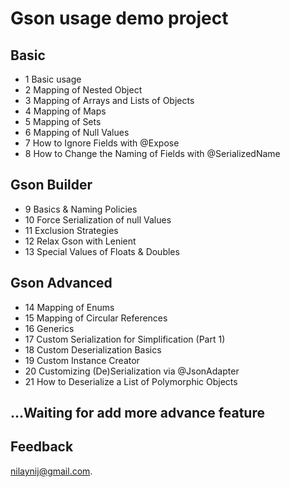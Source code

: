 # Gson usage demo project

## Basic
- 1 Basic usage
- 2 Mapping of Nested Object
- 3 Mapping of Arrays and Lists of Objects
- 4 Mapping of Maps
- 5 Mapping of Sets
- 6 Mapping of Null Values
- 7 How to Ignore Fields with @Expose
- 8 How to Change the Naming of Fields with @SerializedName

## Gson Builder
- 9 Basics & Naming Policies
- 10 Force Serialization of null Values
- 11 Exclusion Strategies
- 12 Relax Gson with Lenient
- 13 Special Values of Floats & Doubles

## Gson Advanced
- 14 Mapping of Enums
- 15 Mapping of Circular References
- 16 Generics
- 17 Custom Serialization for Simplification (Part 1)
- 18 Custom Deserialization Basics
- 19 Custom Instance Creator
- 20 Customizing (De)Serialization via @JsonAdapter
- 21 How to Deserialize a List of Polymorphic Objects

## ...Waiting for add more advance feature

## Feedback

nilaynij@gmail.com.
